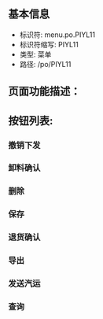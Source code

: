 
## 基本信息

- 标识符: menu.po.PIYL11
- 标识符缩写: PIYL11
- 类型: 菜单
- 路径: /po/PIYL11

## 页面功能描述：





## 按钮列表:


### 撤销下发



### 卸料确认



### 删除



### 保存



### 退货确认



### 导出



### 发送汽运



### 查询


